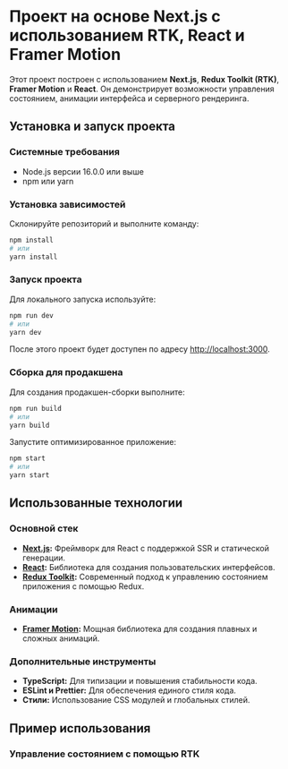 # Проект на основе Next.js с использованием RTK, React и Framer Motion

Этот проект построен с использованием **Next.js**, **Redux Toolkit (RTK)**, **Framer Motion** и **React**. Он демонстрирует возможности управления состоянием, анимации интерфейса и серверного рендеринга.

## Установка и запуск проекта

### Системные требования

- Node.js версии 16.0.0 или выше
- npm или yarn

### Установка зависимостей

Склонируйте репозиторий и выполните команду:

```bash
npm install
# или
yarn install
```

### Запуск проекта

Для локального запуска используйте:

```bash
npm run dev
# или
yarn dev
```

После этого проект будет доступен по адресу [http://localhost:3000](http://localhost:3000).

### Сборка для продакшена

Для создания продакшен-сборки выполните:

```bash
npm run build
# или
yarn build
```

Запустите оптимизированное приложение:

```bash
npm start
# или
yarn start
```
## Использованные технологии

### Основной стек

- **[Next.js](https://nextjs.org/):** Фреймворк для React с поддержкой SSR и статической генерации.
- **[React](https://reactjs.org/):** Библиотека для создания пользовательских интерфейсов.
- **[Redux Toolkit](https://redux-toolkit.js.org/):** Современный подход к управлению состоянием приложения с помощью Redux.

### Анимации

- **[Framer Motion](https://www.framer.com/motion/):** Мощная библиотека для создания плавных и сложных анимаций.

### Дополнительные инструменты

- **TypeScript:** Для типизации и повышения стабильности кода.
- **ESLint и Prettier:** Для обеспечения единого стиля кода.
- **Стили:** Использование CSS модулей и глобальных стилей.

## Пример использования

### Управление состоянием с помощью RTK
